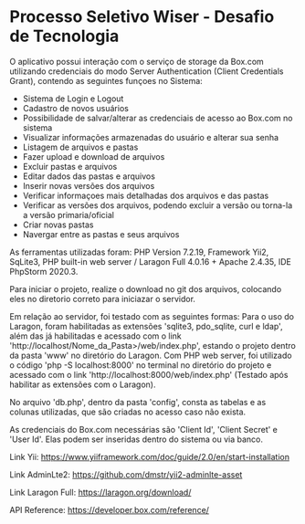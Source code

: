 # Processo Seletivo Wiser - Desafio de Tecnologia

O aplicativo possui interação com o serviço de storage da Box.com utilizando credenciais do modo Server Authentication (Client Credentials Grant), contendo as seguintes funçoes no Sistema: 
 - Sistema de Login e Logout
 - Cadastro de novos usuários
 - Possibilidade de salvar/alterar as credenciais de acesso ao Box.com no sistema
 - Visualizar informações armazenadas do usuário e alterar sua senha
 - Listagem de arquivos e pastas
 - Fazer upload e download de arquivos
 - Excluir pastas e arquivos
 - Editar dados das pastas e arquivos
 - Inserir novas versões dos arquivos
 - Verificar informaçoes mais detalhadas dos arquivos e das pastas
 - Verificar as versões dos arquivos, podendo excluir a versão ou torna-la a versão primaria/oficial
 - Criar novas pastas
 - Navergar entre as pastas e seus arquivos

As ferramentas utilizadas foram: PHP Version 7.2.19, Framework  Yii2, SqLite3, PHP built-in web server / Laragon Full 4.0.16 + Apache 2.4.35, IDE PhpStorm 2020.3.

Para iniciar o projeto, realize o download no git dos arquivos, colocando eles no diretorio correto para iniciazar o servidor.

Em relação ao servidor, foi testado com as seguintes formas: Para o uso do Laragon, foram habilitadas as extensões 'sqlite3, pdo_sqlite, curl e ldap', além das já habilitadas e acessado com o link 'http://localhost/Nome_da_Pasta>/web/index.php', estando o projeto dentro da pasta 'www' no diretório do Laragon. Com PHP web server, foi utilizado o código 'php -S localhost:8000' no terminal no diretório do projeto e acessado com o link 'http://localhost:8000/web/index.php' (Testado após habilitar as extensões com o Laragon). 

No arquivo 'db.php', dentro da pasta 'config', consta as tabelas e as colunas utilizadas, que são criadas no acesso caso não exista.

As credenciais do Box.com necessárias são 'Client Id', 'Client Secret' e 'User Id'. Elas podem ser inseridas dentro do sistema ou via banco.

Link Yii:
https://www.yiiframework.com/doc/guide/2.0/en/start-installation

Link AdminLte2:
https://github.com/dmstr/yii2-adminlte-asset

Link Laragon Full:
https://laragon.org/download/

API Reference:
https://developer.box.com/reference/
